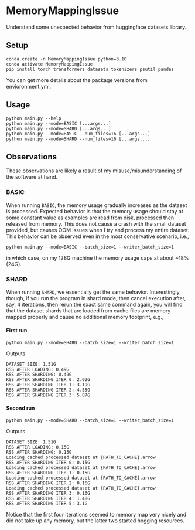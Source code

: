 # MemoryMappingIssue

Understand some unexpected behavior from huggingface datasets library.

## Setup

```
conda create -n MemoryMappingIssue python=3.10
conda activate MemoryMappingIssue
pip install torch transformers datasets tokenizers psutil pandas
```

You can get more details about the package versions from envioronment.yml.

## Usage

```
python main.py --help
python main.py --mode=BASIC [...args...]
python main.py --mode=SHARD [...args...]
python main.py --mode=BASIC --num_files=16 [...args...]
python main.py --mode=SHARD --num_files=16 [...args...]
```

## Observations

These observations are likely a result of my misuse/misunderstanding of the software at hand.

### BASIC

When running `BASIC`, the memory usage gradually increases as the dataset is processed. Expected behavior is that the memory usage should stay at some constant value as examples are read from disk, processed then released from memory. This does not cause a crash with the small dataset provided, but causes OOM issues when I try and process my entire dataset. This behavior can be observed even in the most conservative scenario, i.e., 

```
python main.py --mode=BASIC --batch_size=1 --writer_batch_size=1
```

in which case, on my 128G machine the memory usage caps at about ~18% (24G).

### SHARD

When running `SHARD`, we essentially get the same behavior. Interestingly though, if you run the program in shard mode, then cancel execution after, say, 4 iterations, then rerun the exact same command again, you will find that the dataset shards that are loaded from cache files are memory mapped properly and cause no additional memory footprint, e.g.,

#### First run

```
python main.py --mode=SHARD --batch_size=1 --writer_batch_size=1
```

Outputs

```
DATASET SIZE: 1.51G
RSS AFTER LOADING: 0.49G
RSS AFTER SHARDING: 0.49G
RSS AFTER SHARDING ITER 0: 2.02G                                                                         
RSS AFTER SHARDING ITER 1: 3.19G                                                                         
RSS AFTER SHARDING ITER 2: 4.55G                                                                         
RSS AFTER SHARDING ITER 3: 5.87G
```

#### Second run

```
python main.py --mode=SHARD --batch_size=1 --writer_batch_size=1
```

Outputs

```
DATASET SIZE: 1.51G
RSS AFTER LOADING: 0.15G
RSS AFTER SHARDING: 0.15G
Loading cached processed dataset at {PATH_TO_CACHE}.arrow
RSS AFTER SHARDING ITER 0: 0.15G
Loading cached processed dataset at {PATH_TO_CACHE}.arrow
RSS AFTER SHARDING ITER 1: 0.15G
Loading cached processed dataset at {PATH_TO_CACHE}.arrow
RSS AFTER SHARDING ITER 2: 0.16G
Loading cached processed dataset at {PATH_TO_CACHE}.arrow
RSS AFTER SHARDING ITER 3: 0.16G
RSS AFTER SHARDING ITER 4: 1.48G                                                                         
RSS AFTER SHARDING ITER 5: 3.1G
```

Notice that the first four iterations seemed to memory map very nicely and did not take up any memory, but the latter two started hogging resources.

